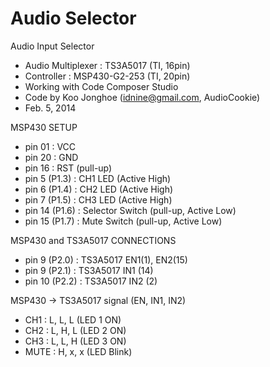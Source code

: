 Audio Selector
====

Audio Input Selector
 * Audio Multiplexer : TS3A5017 (TI, 16pin)
 * Controller : MSP430-G2-253 (TI, 20pin)
 * Working with Code Composer Studio
 * Code by Koo Jonghoe (idnine@gmail.com, AudioCookie)
 * Feb. 5, 2014

MSP430 SETUP
 * pin 01 : VCC
 * pin 20 : GND
 * pin 16 : RST (pull-up)
 * pin  5 (P1.3) : CH1 LED (Active High)
 * pin  6 (P1.4) : CH2 LED (Active High)
 * pin  7 (P1.5) : CH3 LED (Active High)
 * pin 14 (P1.6) : Selector Switch (pull-up, Active Low)
 * pin 15 (P1.7) : Mute Switch (pull-up, Active Low)

MSP430 and TS3A5017 CONNECTIONS
 * pin  9 (P2.0) : TS3A5017 EN1(1), EN2(15)
 * pin  9 (P2.1) : TS3A5017 IN1 (14)
 * pin 10 (P2.2) : TS3A5017 IN2 (2)

MSP430 -> TS3A5017 signal (EN, IN1, IN2)
 * CH1  : L, L, L  (LED 1 ON)
 * CH2  : L, H, L  (LED 2 ON)
 * CH3  : L, L, H  (LED 3 ON)
 * MUTE : H, x, x  (LED Blink)
